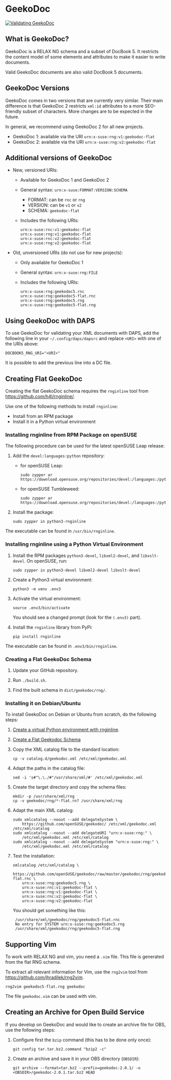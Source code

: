 # GeekoDoc

[![Validating GeekoDoc](https://github.com/openSUSE/geekodoc/actions/workflows/validate.yml/badge.svg)](https://github.com/openSUSE/geekodoc/actions/workflows/validate.yml)

## What is GeekoDoc?

GeekoDoc is a RELAX NG schema and a subset of DocBook 5. It restricts the
content model of some elements and attributes to make it easier to
write documents.

Valid GeekoDoc documents are also valid DocBook 5 documents.

## GeekoDoc Versions

GeekoDoc comes in two versions that are currently very similar.
Their main difference is that GeekoDoc 2 restricts `xml:id` attributes
to a more SEO-friendly subset of characters. More changes are to be
expected in the future.

In general, we recommend using GeekoDoc 2 for all new projects.

* GeekoDoc 1: available via the URI `urn:x-suse:rng:v1:geekodoc-flat`
* GeekoDoc 2: available via the URI `urn:x-suse:rng:v2:geekodoc-flat`

## Additional versions of GeekoDoc

* New, versioned URIs:
  * Available for GeekoDoc 1 and GeekoDoc 2
  * General syntax: `urn:x-suse:FORMAT:VERSION:SCHEMA`
    * FORMAT: can be `rnc` or `rng`
    * VERSION: can be `v1` or `v2`
    * SCHEMA: `geekodoc-flat`
  * Includes the following URIs:

        urn:x-suse:rnc:v1:geekodoc-flat
        urn:x-suse:rng:v1:geekodoc-flat
        urn:x-suse:rnc:v2:geekodoc-flat
        urn:x-suse:rng:v2:geekodoc-flat

* Old, unversioned URIs (do not use for new projects):
  * Only available for GeekoDoc 1
  * General syntax: `urn:x-suse:rng:FILE`
  * Includes the following URIs:

        urn:x-suse:rng:geekodoc5.rnc
        urn:x-suse:rng:geekodoc5-flat.rnc
        urn:x-suse:rng:geekodoc5.rng
        urn:x-suse:rng:geekodoc5-flat.rng

## Using GeekoDoc with DAPS

To use GeekoDoc for validating your XML documents with DAPS, add the
following line in your `~/.config/daps/dapsrc` and replace `<URI>`
with one of the URIs above:

    DOCBOOK5_RNG_URI="<URI>"

It is possible to add the previous line into a DC file.

## Creating Flat GeekoDoc

Creating the flat GeekoDoc schema requires the `rnginline` tool from
<https://github.com/h4l/rnginline/>.

Use one of the following methods to install `rnginline`:

* Install from an RPM package
* Install it in a Python virtual environment

### Installing rnginline from RPM Package on openSUSE

The following procedure can be used for the latest openSUSE Leap release:

1. Add the `devel:languages:python` repository:

   * for openSUSE Leap:

         sudo zypper ar https://download.opensuse.org/repositories/devel:/languages:/python/openSUSE_Leap_\$releasever/devel:languages:python.repo

   * for openSUSE Tumbleweed:

         sudo zypper ar https://download.opensuse.org/repositories/devel:/languages:/python/openSUSE_Tumbleweed/devel:languages:python.repo

2. Install the package:

       sudo zypper in python3-rnginline

The executable can be found in `/usr/bin/rnginline`.

### Installing rnginline using a Python Virtual Environment

1. Install the RPM packages `python3-devel`, `libxml2-devel`, and `libxslt-devel`.
   On openSUSE, run:

       sudo zypper in python3-devel libxml2-devel libxslt-devel

2. Create a Python3 virtual environment:

       python3 -m venv .env3

3. Activate the virtual environment:

       source .env3/bin/activate

   You should see a changed prompt (look for the `(.env3)` part).

4. Install the `rnginline` library from PyPi:

       pip install rnginline

The executable can be found in `.env3/bin/rnginline`.

### Creating a Flat GeekoDoc Schema

1. Update your GitHub repository.

2. Run `./build.sh`.

3. Find the built schema in `dist/geekodoc/rng/`.

### Installing it on Debian/Ubuntu

To install GeekoDoc on Debian or Ubuntu from scratch, do the following steps:

1. [Create a virtual Python environment with rnginline](#Installing-rnginline-using-a-Python-Virtual-Environment).

2. [Create a Flat Geekodoc Schema](#Creating-a-Flat-GeekoDoc-Schema)

3. Copy the XML catalog file to the standard location:

       cp -v catalog.d/geekodoc.xml /etc/xml/geekodoc.xml

4. Adapt the paths in the catalog file:

       sed -i 's#"\.\./#"/usr/share/xml/#' /etc/xml/geekodoc.xml

5. Create the target directory and copy the schema files:

       mkdir -p /usr/share/xml/rng
       cp -v geekodoc/rng/*-flat.rn? /usr/share/xml/rng

6. Adapt the main XML catalog:

       sudo xmlcatalog --noout --add delegateSystem \
           https://github.com/openSUSE/geekodoc/ /etc/xml/geekodoc.xml /etc/xml/catalog
       sudo xmlcatalog --noout --add delegateURI "urn:x-suse:rng:" \
           /etc/xml/geekodoc.xml /etc/xml/catalog
       sudo xmlcatalog --noout --add delegateSystem "urn:x-suse:rng:" \
           /etc/xml/geekodoc.xml /etc/xml/catalog

7. Test the installation:

       xmlcatalog /etc/xml/catalog \
           https://github.com/openSUSE/geekodoc/raw/master/geekodoc/rng/geekodoc5-flat.rnc \
           urn:x-suse:rng:geekodoc5.rng \
           urn:x-suse:rnc:v1:geekodoc-flat \
           urn:x-suse:rng:v1:geekodoc-flat \
           urn:x-suse:rnc:v2:geekodoc-flat \
           urn:x-suse:rng:v2:geekodoc-flat

   You should get something like this:

        /usr/share/xml/geekodoc/rng/geekodoc5-flat.rnc
        No entry for SYSTEM urn:x-suse:rng:geekodoc5.rng
        /usr/share/xml/geekodoc/rng/geekodoc5-flat.rng

## Supporting Vim

To work with RELAX NG and vim, you need a `.vim` file. This file
is generated from the flat RNG schema.

To extract all relevant information for Vim, use the `rng2vim` tool
from <https://github.com/jhradilek/rng2vim>.

    rng2vim geekodoc5-flat.rng geekodoc

The file `geekodoc.vim` can be used with vim.

## Creating an Archive for Open Build Service

If you develop on GeekoDoc and would like to create an archive file
for OBS, use the following steps:

1. Configure first the `bzip` command (this has to be done only once):

       git config tar.tar.bz2.command "bzip2 -c"

2. Create an archive and save it in your OBS directory (`OBSDIR`):

       git archive --format=tar.bz2 --prefix=geekodoc-2.0.1/ -o <OBSDIR>/geekodoc-2.0.1.tar.bz2 HEAD
